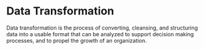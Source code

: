 # Data Transformation
Data transformation is the process of converting, cleansing, and structuring data into a usable format that can be analyzed to support decision making processes, and to propel the growth of an organization.
